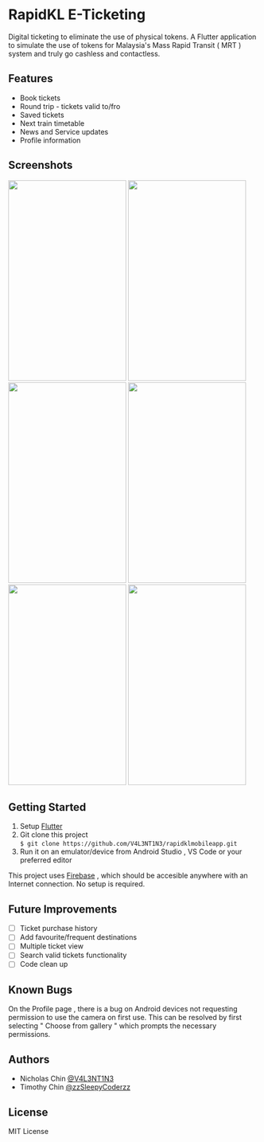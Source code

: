 # RapidKL E-Ticketing 
Digital ticketing to eliminate the use of physical tokens. A Flutter application to simulate the use of tokens for Malaysia's Mass Rapid Transit ( MRT ) system and truly go cashless and contactless. 

## Features 
* Book tickets 
* Round trip - tickets valid to/fro 
* Saved tickets
* Next train timetable
* News and Service updates 
* Profile information 

## Screenshots

<p float="left">

<img src="https://user-images.githubusercontent.com/33112835/103404663-6ad9d780-4b8f-11eb-8dd6-5f19970f8cd5.png" width="237" height="403"/>

<img src="https://user-images.githubusercontent.com/33112835/103404697-8cd35a00-4b8f-11eb-9caf-2b83fd75455f.png" width="237" height="403"/>

<img src="https://user-images.githubusercontent.com/33112835/103404714-98bf1c00-4b8f-11eb-9294-e276f70aa3a3.png" width="237" height="403"/>

<img src="https://user-images.githubusercontent.com/33112835/103404744-b096a000-4b8f-11eb-95d3-9cfb30aee0bf.png" width="237" height="403"/>

<img src="https://user-images.githubusercontent.com/33112835/103404769-c4420680-4b8f-11eb-8e13-301b5c8c21c6.png" width="237" height="403"/>

<img src="https://user-images.githubusercontent.com/33112835/103404793-d2902280-4b8f-11eb-961e-dc02ace99387.png" width="237" height="403"/>

</p>

## Getting Started
1. Setup [Flutter](https://flutter.dev/docs/get-started/install)
2. Git clone this project  
`$ git clone https://github.com/V4L3NT1N3/rapidklmobileapp.git`
3. Run it on an emulator/device from Android Studio , VS Code or your preferred editor

This project uses [Firebase](https://firebase.google.com/) , which should be accesible anywhere with an Internet connection. No setup is required.

## Future Improvements 
- [ ] Ticket purchase history 
- [ ] Add favourite/frequent destinations
- [ ] Multiple ticket view
- [ ] Search valid tickets functionality 
- [ ] Code clean up

## Known Bugs
On the Profile page , there is a bug on Android devices not requesting permission to use the camera on first use. This can be resolved by first selecting " Choose from gallery " which prompts the necessary permissions.

## Authors 
* Nicholas Chin [@V4L3NT1N3](https://github.com/V4L3NT1N3)
* Timothy Chin [@zzSleepyCoderzz](https://github.com/zzSleepyCoderzz)

## License
MIT License
